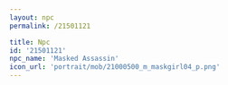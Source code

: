 ```yaml
---
layout: npc
permalink: /21501121

title: Npc
id: '21501121'
npc_name: 'Masked Assassin'
icon_url: 'portrait/mob/21000500_m_maskgirl04_p.png'
---
```


